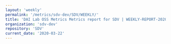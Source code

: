 ```yaml
---
layout: 'weekly'
permalink: '/metrics/sdv-dev/SDV/WEEKLY/'
title: 'DAI Lab OSS Metrics Metrics report for SDV | WEEKLY-REPORT-2020-03-22'
organization: 'sdv-dev'
repository: 'SDV'
current_date: '2020-03-22'
---
```

